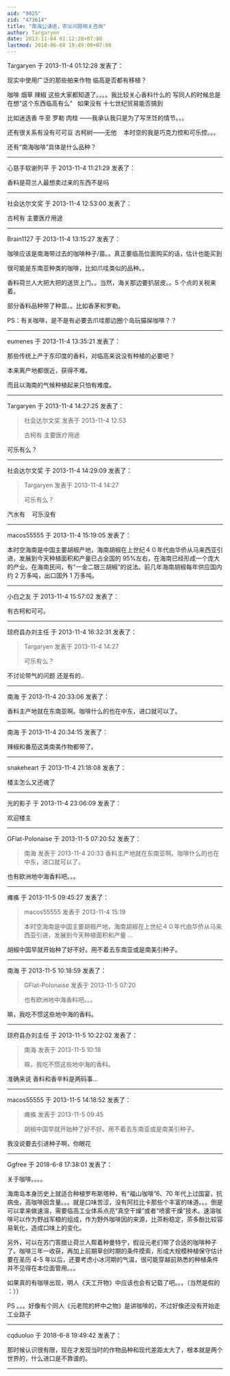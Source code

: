 ```yaml
---
aid: "9025"
zid: "473614"
title: "南海公请进，农业问题相关咨询"
author: Targaryen
date: 2013-11-04 01:12:28+07:00
lastmod: 2018-06-08 19:49:00+07:00
---
```


Targaryen 于 2013-11-4 01:12:28 发表了：

现实中使用广泛的那些舶来作物 临高是否都有移植？

咖啡 烟草 辣椒 这些大家都知道了。。。。我比较关心香料什么的 写同人的时候总是在想“这个东西临高有么”   如果没有 十七世纪贸易能否搞到

比如迷迭香 牛至 罗勒 肉桂 ——我承认我只是为了写烹饪的情节。。。

还有很关系有没有可可豆 古柯树——无他    本时空的我是巧克力控和可乐控。。。

还有“南海咖啡”具体是什么品种？

---

心慈手软谢列平 于 2013-11-4 11:21:29 发表了：

香料是荷兰人最想卖过来的东西不是吗

---

社会达尔文奖 于 2013-11-4 12:53:00 发表了：

古柯有 主要医疗用途

---

Brain1127 于 2013-11-4 13:15:27 发表了：

咖啡应该是南海带过去的咖啡种子/苗。。真正要临高位面购买的话，估计也能买到

很可能是东南亚种类的咖啡，比如爪哇类似的品种。。

香料荷兰人大把大把的送货上门。。当然，海关那边要扒层皮。。5 个点的关税来着。

部分香料品种带了种苗。。比如香茅和罗勒。

PS：有关咖啡，是不是有必要去爪哇那边圈个岛玩猫屎咖啡？？

---

eumenes 于 2013-11-4 13:35:21 发表了：

那些传统上产于东印度的香料，对临高来说没有种植的必要吧？

本来离产地都很近，获得不难。

而且以海南的气候种植起来只怕有难度。

---

Targaryen 于 2013-11-4 14:27:25 发表了：

> 社会达尔文奖 发表于 2013-11-4 12:53
>
> 古柯有 主要医疗用途

可乐有么？

---

社会达尔文奖 于 2013-11-4 14:29:09 发表了：

> Targaryen 发表于 2013-11-4 14:27
>
> 可乐有么？

汽水有    可乐没有

---

macos55555 于 2013-11-4 15:19:05 发表了：

本时空海南是中国主要胡椒产地，海南胡椒在上世纪４０年代由华侨从马来西亚引进，发展到今天种植面积和产量已占全国的 95%左右，在海南已经形成一个庞大的产业。在海南民间，有“一金二银三胡椒”的说法。前几年海南胡椒每年供应国内约 2 万多吨，出口国外 1 万多吨。

---

小白之友 于 2013-11-4 15:57:02 发表了：

有古柯和可可。

---

琼府县办刘主任 于 2013-11-4 16:32:31 发表了：

> Targaryen 发表于 2013-11-4 14:27
>
> 可乐有么？

不讨论带气的问题 还是有的..

---

南海 于 2013-11-4 20:33:06 发表了：

香料主产地就在东南亚啊。咖啡什么的也在中东，进口就可以了。

---

南海 于 2013-11-4 20:34:15 发表了：

辣椒和番茄这类南美作物都带了。

---

snakeheart 于 2013-11-4 21:18:08 发表了：

楼主怎么又还魂了

---

光的影子 于 2013-11-4 23:06:09 发表了：

欢迎楼主

---

GFlat-Polonaise 于 2013-11-5 07:20:52 发表了：

> 南海 发表于 2013-11-4 20:33 香料主产地就在东南亚啊。咖啡什么的也在中东，进口就可以了。

也有欧洲地中海香料吧。。。

---

瘫痪 于 2013-11-5 09:45:27 发表了：

> macos55555 发表于 2013-11-4 15:19
>
> 本时空海南是中国主要胡椒产地，海南胡椒在上世纪４０年代由华侨从马来西亚引进，发展到今天种植面积和产量 ...

胡椒中国早就开始种了好不好。用不着去东南亚或是南美引种子。

---

南海 于 2013-11-5 10:18:59 发表了：

> GFlat-Polonaise 发表于 2013-11-5 07:20
>
> 也有欧洲地中海香料吧。。。

嘛，我吃不惯这些地中海的香料。

---

琼府县办刘主任 于 2013-11-5 10:22:02 发表了：

> 南海 发表于 2013-11-5 10:18
>
> 嘛，我吃不惯这些地中海的香料。

准确来说 香料和香辛料是两码事...

---

macos55555 于 2013-11-5 14:18:52 发表了：

> 瘫痪 发表于 2013-11-5 09:45
>
> 胡椒中国早就开始种了好不好。用不着去东南亚或是南美引种子。

我没说要去引进种子啊，你眼花

---

Ggfree 于 2018-6-8 17:38:01 发表了：

关于咖啡。。。。

海南岛本身历史上就适合种植罗布斯塔种，有“福山咖啡”6、70 年代上过国宴，抗病虫，高咖啡因含量。。。就是口味苦涩，没有阿拉比卡那些个丰富的味道。。。倒是可以拿来做速溶，需要临高工业体系点亮“真空干燥”或者“喷雾干燥”技术。速溶咖啡可以作为野战军粮的组成，作为野外咖啡因的来源，比茶粉稳定，茶多酚比较容易氧化，造成口味上的变化。

另外，可以在苏门答腊让荷兰人帮着种曼特宁，假设元老们带了合适的咖啡种子了。咖啡三年一收获，再加上前期草创时期的条件摸索，形成大规模种植保守估计要在圣历 4-5 年以后，还要考虑小冰河期的气温，很可能穿越前熟悉的种植条件并不见得在本位面管用。。。

如果真的有咖啡出现，明人《天工开物》中应该也会有记载了吧。。。（当然是假的 ：））

PS 。。。好像有个同人《元老院的杯中之物》是讲咖啡的，不过好像还没有开始走工业路子

---

cqduoluo 于 2018-6-8 19:49:42 发表了：

那时候认识很有限，现在才发现当时的作物品种和现代差距太大了，根本就是两个世界的，什么进口是不靠谱的。

---
